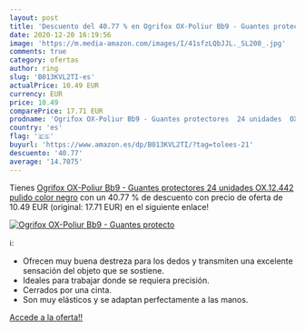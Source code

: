 ```yaml
---
layout: post
title: 'Descuento del 40.77 % en Ogrifox OX-Poliur Bb9 - Guantes protecto'
date: 2020-12-20 16:19:56
image: 'https://m.media-amazon.com/images/I/41sfzLQbJJL._SL200_.jpg'
comments: true
category: ofertas
author: ring
slug: 'B013KVL2TI-es'
actualPrice: 10.49 EUR
currency: EUR
price: 10.49
comparePrice: 17.71 EUR
prodname: 'Ogrifox OX-Poliur Bb9 - Guantes protectores  24 unidades  OX.12.442  pulido   color negro'
country: 'es'
flag: '🇪🇸'
buyurl: 'https://www.amazon.es/dp/B013KVL2TI/?tag=tolees-21'
descuento: '40.77'
average: '14.7075'
---
```


Tienes [Ogrifox OX-Poliur Bb9 - Guantes protectores  24 unidades  OX.12.442  pulido   color negro](https://www.amazon.es/dp/B013KVL2TI/?tag=tolees-21) con un 40.77 % de descuento con precio de oferta de 10.49 EUR (original: 17.71 EUR) en el siguiente enlace!

[![Ogrifox OX-Poliur Bb9 - Guantes protecto](https://m.media-amazon.com/images/I/41sfzLQbJJL._SL200_.jpg)](https://www.amazon.es/dp/B013KVL2TI/?tag=tolees-21)

ℹ️:

- Ofrecen muy buena destreza para los dedos y transmiten una excelente sensación del objeto que se sostiene.
- Ideales para trabajar donde se requiera precisión.
- Cerrados por una cinta.
- Son muy elásticos y se adaptan perfectamente a las manos.

[Accede a la oferta!!](https://www.amazon.es/dp/B013KVL2TI/?tag=tolees-21)
